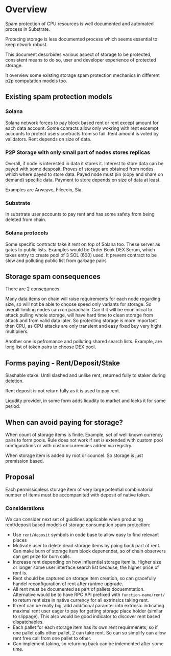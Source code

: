 # Overview

Spam protection of CPU resources is well documented and automated process in Substrate.

Protecing storage is less documented process which seems essential to keep ntwork robust.

This document descrbides various aspect of storage to be protected, consistent means to do so, user and developer experience of protected storage. 

It overview some existing storage spam protection mechanics in different p2p computation models too.

## Existing spam protection models

### Solana

Solana network forces to pay block based rent or rent except amount for each data account. 
Some conracts allow only wokring with rent excempt accounts to protect users contracts from so fail.
Rent amount is voted by validators. Rent depends on size of data.

### P2P Storage with only small part of nodes stores replicas

Overall, if node is interested in data it stores it.
Interest to store data can be payed with some desposit.
Proves of storage are obtained from nodes which where payed to store data. 
Payed node must pin (copy and share on demand) specific data.
Payment to store depends on size of data at least.

Examples are Arweave, Filecoin, Sia.

### Substrate 

In substrate user accounts to pay rent and has some safety from being deleted from chain.

### Solana protocols

Some specific contracts take it rent on top of Solana too. 
These server as gates to public lists. 
Examples would be Order Book DEX Serum, which takes entry to create pool of 3 SOL (600) used.
It prevent contract to be slow and polluting public list from garbage pairs

## Storage spam consequences

There are 2 consequnces.

Many data items on chain will raise requirements for each node regarding size, so will not be able to choose speed only variants for storage.
So overall limiting nodes can run parachain.
Can if it will be econimical to attack pulling whole storage, will have hard time to clean storage from attack and from valid data later.
So protecting storage is more important than CPU, as CPU attacks are only transient and easy fixed buy very hight multipliers.

Another one is pefromance and polluting shared search lists. 
Example, are long list of token pairs to choose DEX pool.

## Forms paying - Rent/Deposit/Stake

Slashable stake. Until slashed and unlike rent, returned fully to staker during deletion.

Rent deposit is not return fully as it is used to pay rent.

Liqudity provider, in some form adds liqudity to market and locks it for some period.

## When can avoid paying for storage?

When count of storage items is finite. 
Example, set of well known currency pairs to form pools.
Rule does not work if set is extended with custom pool configurations or with custom currencies added via registry.

When storage item is added by root or councel.
So storage is just premission based.

## Proposal

Each permissionless storage item of very large potential combinatorial number of items must be accompanited with deposit of native token.

### Considerations

We can consider next set of guidlines applicable when producing rent/deposit based models of storage consumption spam protection:

- Use `rent/deposit` symbols in code base to allow easy to find relevant places
- Motivate user to delete dead storage items by paing back part of rent. Can make burn of storage item block depenendat, so of chain observers can get prize for burn calls.
- Increase rent depending on how influential storage item is. Higher size or longer some user interface search list because, the higher price of rent is.
- Rent should be captured on storage item creation, so can gracefully handel reconfiguration of rent after runtme upgrade.
- All rent must be documented as part of pallets docuemntation. Alternative would be to have RPC API prefixed with `function-name/rent/` to return rent size in native currency for all extrinsics taking rent.
- If rent can be really big, add additional paramter into extrinsic indicating maximal rent user eager to pay for getting storage place holder (similar to slippage). This also would be good indicator to discover rent based dispatchables.
- Each pallet for each storage item has its own rent requirmenets, so if one pallet calls other pallet, 2 can take rent. So can so simplify can allow rent free call from one pallet to other.
- Can implement taking, so returning back can be imlemented after some time.
